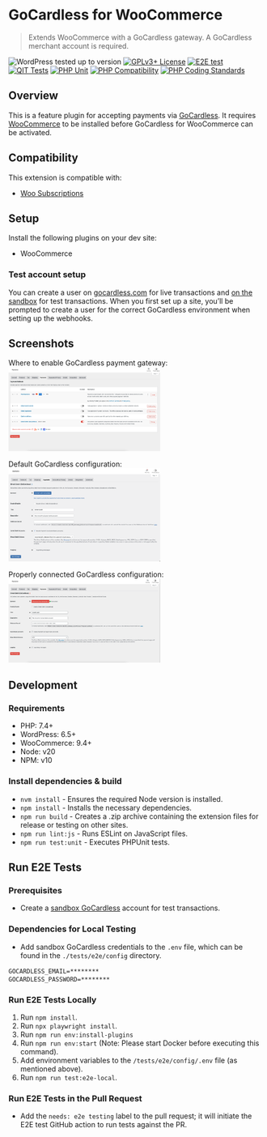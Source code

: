 # GoCardless for WooCommerce

> Extends WooCommerce with a GoCardless gateway. A GoCardless merchant account is required.

![WordPress tested up to version](https://img.shields.io/badge/WordPress-v6.5%20tested-success.svg) [![GPLv3+ License](https://img.shields.io/github/license/gocardless/woocommerce-gateway-gocardless.svg)](https://github.com/gocardless/woocommerce-gateway-gocardless/blob/trunk/LICENSE.md)
[![E2E test](https://github.com/gocardless/woocommerce-gateway-gocardless/actions/workflows/e2e.yml/badge.svg)](https://github.com/gocardless/woocommerce-gateway-gocardless/actions/workflows/e2e.yml) [![QIT Tests](https://github.com/gocardless/woocommerce-gateway-gocardless/actions/workflows/qit.yml/badge.svg)](https://github.com/gocardless/woocommerce-gateway-gocardless/actions/workflows/qit.yml) [![PHP Unit](https://github.com/gocardless/woocommerce-gateway-gocardless/actions/workflows/phpunit.yml/badge.svg)](https://github.com/gocardless/woocommerce-gateway-gocardless/actions/workflows/phpunit.yml)
[![PHP Compatibility](https://github.com/gocardless/woocommerce-gateway-gocardless/actions/workflows/php-compatibility.yml/badge.svg)](https://github.com/gocardless/woocommerce-gateway-gocardless/actions/workflows/php-compatibility.yml) [![PHP Coding Standards](https://github.com/gocardless/woocommerce-gateway-gocardless/actions/workflows/phpcs.yml/badge.svg)](https://github.com/gocardless/woocommerce-gateway-gocardless/actions/workflows/phpcs.yml)

## Overview

This is a feature plugin for accepting payments via [GoCardless](https://gocardless.com/). It requires [WooCommerce](https://wordpress.org/plugins/woocommerce/) to be installed before GoCardless for WooCommerce can be activated.

## Compatibility

This extension is compatible with:

- [Woo Subscriptions](https://woo.com/products/woocommerce-subscriptions/)

## Setup

Install the following plugins on your dev site:

- WooCommerce

### Test account setup

You can create a user on [gocardless.com](https://gocardless.com) for live transactions and [on the sandbox](https://manage-sandbox.gocardless.com/) for test transactions. When you first set up a site, you’ll be prompted to create a user for the correct GoCardless environment when setting up the webhooks.

## Screenshots

Where to enable GoCardless payment gateway:
<img src="/.wordpress-org/screenshot-1.png" alt="Payment Methods screen showing where to enable the GoCardless payment gateway." width="300">

Default GoCardless configuration:
<img src="/.wordpress-org/screenshot-2.png" alt="GoCardless settings screen showing the initial state." width="300">

Properly connected GoCardless configuration:
<img src="/.wordpress-org/screenshot-3.png" alt="GoCardless settings screen showing a store connected to ad configured with GoCardless to use the ACH direct debit scheme." width="300">

## Development

### Requirements

- PHP: 7.4+
- WordPress: 6.5+
- WooCommerce: 9.4+
- Node: v20
- NPM: v10

### Install dependencies & build

- `nvm install` - Ensures the required Node version is installed.
- `npm install` - Installs the necessary dependencies.
- `npm run build` - Creates a .zip archive containing the extension files for release or testing on other sites.
- `npm run lint:js` - Runs ESLint on JavaScript files.
- `npm run test:unit` - Executes PHPUnit tests.

## Run E2E Tests

### Prerequisites

- Create a [sandbox GoCardless](https://manage-sandbox.gocardless.com/) account for test transactions.

### Dependencies for Local Testing

- Add sandbox GoCardless credentials to the `.env` file, which can be found in the `./tests/e2e/config` directory.

```
GOCARDLESS_EMAIL=********
GOCARDLESS_PASSWORD=********
```

### Run E2E Tests Locally

1. Run `npm install`.
2. Run `npx playwright install`.
3. Run `npm run env:install-plugins`
4. Run `npm run env:start`  (Note: Please start Docker before executing this command).
5. Add environment variables to the `/tests/e2e/config/.env` file (as mentioned above).
6. Run `npm run test:e2e-local`.

### Run E2E Tests in the Pull Request

- Add the `needs: e2e testing` label to the pull request; it will initiate the E2E test GitHub action to run tests against the PR.
